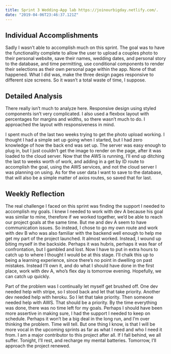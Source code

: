 ```yaml
---
title: Sprint 3 Wedding-App lab https://joinourbigday.netlify.com/.
date: "2019-04-06T23:46:37.121Z"
---
```


## Individual Accomplishments

Sadly I wasn’t able to accomplish much on this sprint. The goal was to have the functionality complete to allow the user to upload a couples photo to their personal website, save their names, wedding dates, and personal story to the database, and time permitting, use conditional components to render their selections as their own personal page within the app. None of that happened. What I did was, make the three design pages responsive to different size screens. So it wasn’t a total waste of time, I suppose. 

## Detailed Analysis

There really isn’t much to analyze here. Responsive design using styled components isn’t very complicated. I also used a flexbox layout with percentages for margins and widths, so there wasn’t much to do. I approached the layout with responsiveness in mind. 

I spent much of the last two weeks trying to get the photo upload working. I thought I had a simple set up going when I started, but I had zero knowledge of how the back end was set up. The server was easy enough to plug in, but I just couldn’t get the image to render on the page, after it was loaded to the cloud server. Now that the AWS is running, I’ll end up ditching the last to weeks worth of work, and adding in a get by ID route to accomplish the goal, using the AWS services, and not the cloud server I was planning on using. As for the user data I want to save to the database, that will also be a simple matter of axios routes, so saved that for last.

## Weekly Reflection

The real challenge I faced on this sprint was finding the support I needed to accomplish my goals. I knew I needed to work with dev A because his goal was similar to mine, therefore if we worked together, we’d be able to reach our project goals at the same time. But me and dev A seem to have communication issues. So instead, I chose to go my own route and work with dev B who was also familiar with the backend well enough to help me get my part of the project launched. It almost worked. Instead, I wound up biting myself in the backside. Perhaps it was hubris, perhaps it was fear of confrontation, but I gambled and lost. Now I have to put in extra hours to catch up to where I thought I would be at this stage. I’ll chalk this up to being a learning experience, since there’s no point in dwelling on past mistakes. Instead I’ll own it, and do what I should have done in the first place, work with dev A, who’s flex day is tomorrow evening. Hopefully, we can catch up quickly. 

Part of the problem was I continually let myself get brushed off. One dev needed help with stripe, so I stood back and let that take priority. Another dev needed help with heroku. So I let that take priority. Then someone needed help with AWS. That should be a priority. By the time everything was done, there was no time left for my goals. Perhaps I should have been more assertive in making sure, I had the support I needed to keep on schedule. Perhaps it won’t be a big deal in the long run, and I’m over thinking the problem. Time will tell. But one thing I know, is that I will be more vocal in the upcoming sprints as far as what I need and who I need it from. I am a major contributor to this project after all. If I fall behind, we all suffer. Tonight, I’ll rest, and recharge my mental batteries. Tomorrow, I’ll approach the project renewed. 
